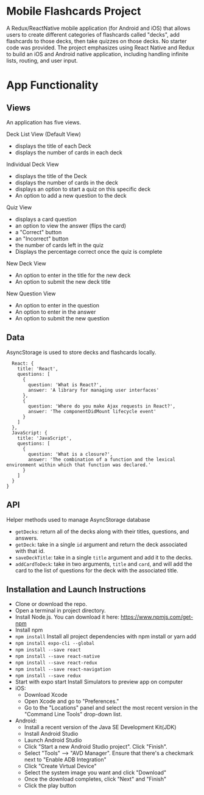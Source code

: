 # Mobile Flashcards Project

A Redux/ReactNative mobile application (for Android and iOS) that allows users to create different categories of flashcards called "decks", add flashcards to those decks, then take quizzes on those decks. No starter code was provided. The project emphasizes using React Native and Redux to build an iOS and Android native application, including handling infinite lists, routing, and user input.

# App Functionality

## Views

An application has five views.

Deck List View (Default View)
- displays the title of each Deck
- displays the number of cards in each deck

Individual Deck View
- displays the title of the Deck
- displays the number of cards in the deck
- displays an option to start a quiz on this specific deck
- An option to add a new question to the deck

Quiz View
-  displays a card question
- an option to view the answer (flips the card)
- a "Correct" button
- an "Incorrect" button
- the number of cards left in the quiz
- Displays the percentage correct once the quiz is complete

New Deck View
- An option to enter in the title for the new deck
- An option to submit the new deck title

New Question View
- An option to enter in the question
- An option to enter in the answer
- An option to submit the new question

## Data
AsyncStorage is used to store decks and flashcards locally.

```{
  React: {
    title: 'React',
    questions: [
      {
        question: 'What is React?',
        answer: 'A library for managing user interfaces'
      },
      {
        question: 'Where do you make Ajax requests in React?',
        answer: 'The componentDidMount lifecycle event'
      }
    ]
  },
  JavaScript: {
    title: 'JavaScript',
    questions: [
      {
        question: 'What is a closure?',
        answer: 'The combination of a function and the lexical environment within which that function was declared.'
      }
    ]
  }
}
```

## API

Helper methods used to manage AsyncStorage database
- `getDecks`: return all of the decks along with their titles, questions, and answers. 
- `getDeck`: take in a single `id` argument and return the deck associated with that id. 
- `saveDeckTitle`: take in a single `title` argument and add it to the decks. 
- `addCardToDeck`: take in two arguments, `title` and `card`, and will add the card to the list of questions for the deck with the associated title. 

## Installation and Launch Instructions

- Clone or download the repo.
- Open a terminal in project directory.
- Install Node.js. You can download it here: https://www.npmjs.com/get-npm
- Install npm
- `npm install`
Install all project dependencies with npm install or yarn add
- `npm install expo-cli --global`
- `npm install --save react`
- `npm install --save react-native`
- `npm install --save react-redux`
- `npm install --save react-navigation`
- `npm install --save redux`
- Start with expo start
Install Simulators to preview app on computer
- iOS:
  - Download Xcode
  - Open Xcode and go to "Preferences."
  - Go to the "Locations" panel and select the most recent version in the "Command Line Tools" drop-down list.
- Android:
  - Install a recent version of the Java SE Development Kit(JDK)
  - Install Android Studio
  - Launch Android Studio
  - Click "Start a new Android Studio project". Click "Finish".
  - Select "Tools" --> "AVD Manager". Ensure that there's a checkmark next to "Enable ADB Integration"
  - Click "Create Virtual Device"
  - Select the system image you want and click "Download"
  - Once the download completes, click "Next" and "Finish"
  - Click the play button
